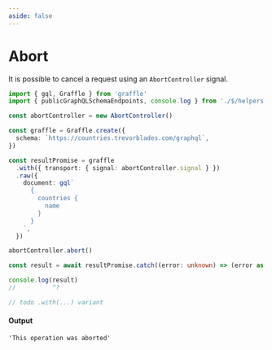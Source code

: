 ```yaml
---
aside: false
---
```


# Abort

It is possible to cancel a request using an `AbortController` signal.

```ts twoslash
import { gql, Graffle } from 'graffle'
import { publicGraphQLSchemaEndpoints, console.log } from './$/helpers.js'

const abortController = new AbortController()

const graffle = Graffle.create({
  schema: `https://countries.trevorblades.com/graphql`,
})

const resultPromise = graffle
  .with({ transport: { signal: abortController.signal } })
  .raw({
    document: gql`
      {
        countries {
          name
        }
      }
    `,
  })

abortController.abort()

const result = await resultPromise.catch((error: unknown) => (error as Error).message)

console.log(result)
//          ^?

// todo .with(...) variant
```

#### Output

```txt
'This operation was aborted'
```
